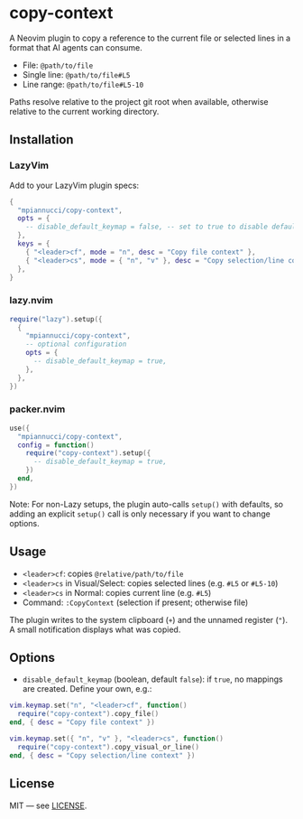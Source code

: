 # copy-context

A Neovim plugin to copy a reference to the current file or selected lines in a format that AI agents can consume.

- File: `@path/to/file`
- Single line: `@path/to/file#L5`
- Line range: `@path/to/file#L5-10`

Paths resolve relative to the project git root when available, otherwise relative to the current working directory.

## Installation

### LazyVim
Add to your LazyVim plugin specs:

```lua
{
  "mpiannucci/copy-context",
  opts = {
    -- disable_default_keymap = false, -- set to true to disable default keymaps
  },
  keys = {
    { "<leader>cf", mode = "n", desc = "Copy file context" },
    { "<leader>cs", mode = { "n", "v" }, desc = "Copy selection/line context" },
  },
}
```

### lazy.nvim

```lua
require("lazy").setup({
  {
    "mpiannucci/copy-context",
    -- optional configuration
    opts = {
      -- disable_default_keymap = true,
    },
  },
})
```

### packer.nvim

```lua
use({
  "mpiannucci/copy-context",
  config = function()
    require("copy-context").setup({
      -- disable_default_keymap = true,
    })
  end,
})
```

Note: For non-Lazy setups, the plugin auto-calls `setup()` with defaults, so adding an explicit `setup()` call is only necessary if you want to change options.

## Usage

- `<leader>cf`: copies `@relative/path/to/file`
- `<leader>cs` in Visual/Select: copies selected lines (e.g. `#L5` or `#L5-10`)
- `<leader>cs` in Normal: copies current line (e.g. `#L5`)
- Command: `:CopyContext` (selection if present; otherwise file)

The plugin writes to the system clipboard (`+`) and the unnamed register (`"`). A small notification displays what was copied.

## Options

- `disable_default_keymap` (boolean, default `false`): if `true`, no mappings are created. Define your own, e.g.:

```lua
vim.keymap.set("n", "<leader>cf", function()
  require("copy-context").copy_file()
end, { desc = "Copy file context" })

vim.keymap.set({ "n", "v" }, "<leader>cs", function()
  require("copy-context").copy_visual_or_line()
end, { desc = "Copy selection/line context" })
```

## License

MIT — see [LICENSE](./LICENSE).
